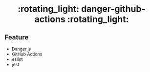 <div align="center">
  <h1>:rotating_light: danger-github-actions :rotating_light:</h1>
</div>

## Feature

- Danger.js
- GitHub Actions
- eslint
- jest
